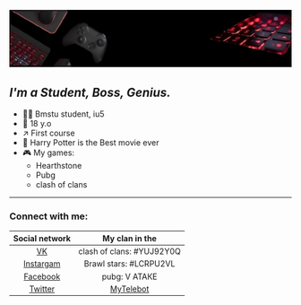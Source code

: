 ![2](27.jpg)
## *I'm a Student, Boss, Genius.*

- 👨‍💻 Bmstu student, iu5
- 🤵 18 y.o
- ↗️ First course 
- 🧙 Harry Potter is the Best movie ever
- 🎮 My games:
  - Hearthstone
  - Pubg
  - clash of clans

---

### Connect with me:

| Social network | My clan in the | 
|:-------:|:---:|
|[VK](https://vk.com/boss_permyakoovv)| clash of clans: #YUJ92Y0Q    |
|[Instargam](https://www.instagram.com/permyakoovv/)|Brawl stars: #LCRPU2VL  
|[Facebook](https://www.facebook.com/profile.php?id=100021715921839) | pubg: V АТАКЕ|
|[Twitter](https://twitter.com/Iw7j0jNeuWDUqHl?t=odDCZphkmZ1jTlXyDMDN2g&s=09) |[MyTelebot](https://t.me/Di_rom_pa_bot)| 
